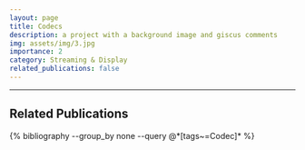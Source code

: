```yaml
---
layout: page
title: Codecs
description: a project with a background image and giscus comments
img: assets/img/3.jpg
importance: 2
category: Streaming & Display
related_publications: false
---
```


---
## Related Publications

<div class="publications">
  {% bibliography --group_by none --query @*[tags~=Codec]* %}
</div>
